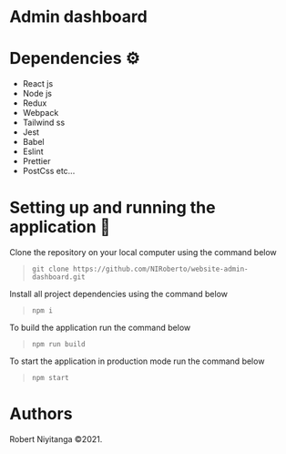 # Admin dashboard

# Dependencies ⚙︎

- React js
- Node js
- Redux
- Webpack
- Tailwind ss
- Jest
- Babel
- Eslint
- Prettier
- PostCss etc...

# Setting up and running the application 🔧

Clone the repository on your local computer using the command below

> `git clone https://github.com/NIRoberto/website-admin-dashboard.git`

Install all project dependencies using the command below

> `npm i`

To build the application run the command below

> `npm run build`

To start the application in production mode run the command below

> `npm start`


# Authors

Robert Niyitanga &copy;2021.
